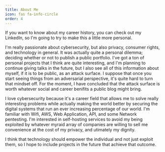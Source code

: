 ```yaml
---
title: About Me
icon: fas fa-info-circle
order: 4
---
```


If you want to know about my career history, you can check out my LinkedIn, so I'm going to try to make this a little more personal.

I'm really passionate about cybersecurity, but also privacy, consumer rights, and technology in general. It was actually quite a personal dilemma; deciding whether or not to publish a public portfolio. I've got a ton of personal projects that I think are quite interesting, and I'm planning to continue giving talks in the future, but I also see all of this information about myself, if it is to be public, as an attack surface. I suppose that once you start seeing things from an adversarial perspective, it's quite hard to turn that mindset off. For the moment, I have concluded that the attack surface is worth whatever social and career benifits a public blog might bring. 

I love cybersecurity because it's a career field that allows me to solve really interesting problems while actually making the world better by securing the digital systems that run an ever increasing percentage of our world. I'm familiar with Wifi, AWS, Web Application, API, and some Network pentesting. I'm interested in self-hosting services to avoid my being exploited by whatever myraid array of companies are willing to sell me convenience at the cost of my privacy, and utimately my dignity.

I think that technology should empower the individual and not just exploit them, so I hope to include projects in the future that achieve that outcome. 
